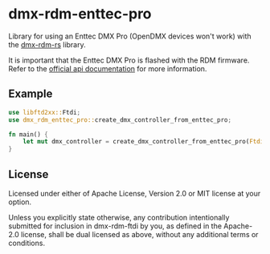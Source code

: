 # dmx-rdm-enttec-pro

Library for using an Enttec DMX Pro (OpenDMX devices won't work)
with the [dmx-rdm-rs](https://crates.io/crates/dmx-rdm) library.

It is important that the Enttec DMX Pro is flashed with the RDM firmware.
Refer to the [official api documentation](https://cdn.enttec.com/pdf/assets/70304/70304_DMX_USB_PRO_API.pdf)
for more information.

## Example
```rust
use libftd2xx::Ftdi;
use dmx_rdm_enttec_pro::create_dmx_controller_from_enttec_pro;

fn main() {
    let mut dmx_controller = create_dmx_controller_from_enttec_pro(Ftdi::with_index(0).unwrap()).unwrap();
}
```

## License
Licensed under either of Apache License, Version 2.0 or MIT license at your option.

Unless you explicitly state otherwise, any contribution intentionally submitted for inclusion in dmx-rdm-ftdi by you,
as defined in the Apache-2.0 license, shall be dual licensed as above, without any additional terms or conditions.

